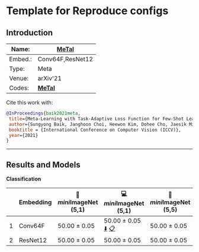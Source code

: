 # Template for Reproduce configs
## Introduction
| Name:    | [MeTal](https://arxiv.org/abs/2110.03909)                                                               |
|----------|---------------------------------------------------------------------------------------------------------|
| Embed.:  | Conv64F,ResNet12                                                                                        |
| Type:    | Meta                                                                                                    |
| Venue:   | arXiv'21                                                                                                |
| Codes:   | [**MeTal**](https://github.com/baiksung/MeTAL)|
Cite this work with:
```bibtex
@InProceedings{baik2021meta,
 title={Meta-Learning with Task-Adaptive Loss Function for Few-Shot Learning},
 author={Sungyong Baik, Janghoon Choi, Heewon Kim, Dohee Cho, Jaesik Min, Kyoung Mu Lee}
 booktitle = {International Conference on Computer Vision (ICCV)}, 
 year={2021}
}
```
---
## Results and Models

**Classification**

|   | Embedding | :book: *mini*ImageNet (5,1) | :computer: *mini*ImageNet (5,1) | :book:*mini*ImageNet (5,5) | :computer: *mini*ImageNet (5,5) | :memo: Comments  |
|---|----------|--------------------|--------------------|--------------------|--------------------|---|
| 1 | Conv64F | 50.00 ± 0.05 | 50.00 ± 0.05 [:arrow_down:](Link-to-model-url) [:clipboard:](Link-to-config-url) | 50.00 ± 0.05 | 50.00 ± 0.05 | Comments |
| 2 | ResNet12 | 50.00 ± 0.05 | 50.00 ± 0.05 | 50.00 ± 0.05 | 50.00 ± 0.05 | Comments |


